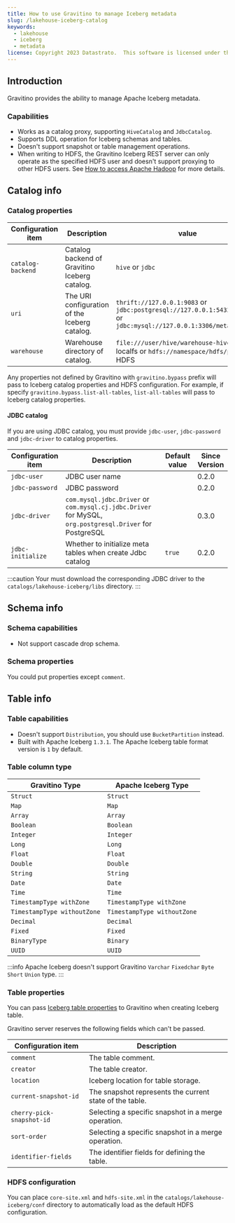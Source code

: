 ```yaml
---
title: How to use Gravitino to manage Iceberg metadata
slug: /lakehouse-iceberg-catalog
keywords:
  - lakehouse
  - iceberg
  - metadata
license: Copyright 2023 Datastrato.  This software is licensed under the Apache License version 2.
---
```


## Introduction

Gravitino provides the ability to manage Apache Iceberg metadata.

### Capabilities

- Works as a catalog proxy, supporting `HiveCatalog` and `JdbcCatalog`.
- Supports DDL operation for Iceberg schemas and tables.
- Doesn't support snapshot or table management operations.
- When writing to HDFS, the Gravitino Iceberg REST server can only operate as the specified HDFS user and
  doesn't support proxying to other HDFS users. See [How to access Apache Hadoop](gravitino-server-config) for more details.


## Catalog info

### Catalog properties

| Configuration item | Description                                   | value                                                                                                                 | Since Version |
|--------------------|-----------------------------------------------|-----------------------------------------------------------------------------------------------------------------------|---------------|
| `catalog-backend`  | Catalog backend of Gravitino Iceberg catalog. | `hive` or `jdbc`                                                                                                      | 0.2.0         |
| `uri`              | The URI configuration of the Iceberg catalog. | `thrift://127.0.0.1:9083` or `jdbc:postgresql://127.0.0.1:5432/db_name` or `jdbc:mysql://127.0.0.1:3306/metastore_db` | 0.2.0         |
| `warehouse`        | Warehouse directory of catalog.               | `file:///user/hive/warehouse-hive/` for localfs or `hdfs://namespace/hdfs/path` for HDFS                              | 0.2.0         |

Any properties not defined by Gravitino with `gravitino.bypass` prefix will pass to Iceberg catalog properties and HDFS configuration. For example, if specify `gravitino.bypass.list-all-tables`, `list-all-tables` will pass to Iceberg catalog properties.

#### JDBC catalog

If you are using JDBC catalog, you must provide `jdbc-user`, `jdbc-password` and `jdbc-driver` to catalog properties.

| Configuration item | Description                                                                                             | Default value | Since Version |
|--------------------|---------------------------------------------------------------------------------------------------------|---------------|---------------|
| `jdbc-user`        | JDBC user name                                                                                          | ` `           | 0.2.0         |
| `jdbc-password`    | JDBC password                                                                                           | ` `           | 0.2.0         |
| `jdbc-driver`      | `com.mysql.jdbc.Driver` or `com.mysql.cj.jdbc.Driver` for MySQL, `org.postgresql.Driver` for PostgreSQL | ` `           | 0.3.0         |
| `jdbc-initialize`  | Whether to initialize meta tables when create Jdbc catalog                                              | `true`        | 0.2.0         |

:::caution
Your must download the corresponding JDBC driver to the `catalogs/lakehouse-iceberg/libs` directory.
:::

## Schema info

### Schema capabilities

- Not support cascade drop schema.

### Schema properties

You could put properties except `comment`.

## Table info

### Table capabilities

- Doesn't support `Distribution`, you should use `BucketPartition` instead.
- Built with Apache Iceberg `1.3.1`. The Apache Iceberg table format version is `1` by default.

### Table column type 

| Gravitino Type              | Apache Iceberg Type         |
|-----------------------------|-----------------------------|
| `Struct`                    | `Struct`                    |
| `Map`                       | `Map`                       |
| `Array`                     | `Array`                     |
| `Boolean`                   | `Boolean`                   |
| `Integer`                   | `Integer`                   |
| `Long`                      | `Long`                      |
| `Float`                     | `Float`                     |
| `Double`                    | `Double`                    |
| `String`                    | `String`                    |
| `Date`                      | `Date`                      |
| `Time`                      | `Time`                      |
| `TimestampType withZone`    | `TimestampType withZone`    |
| `TimestampType withoutZone` | `TimestampType withoutZone` |
| `Decimal`                   | `Decimal`                   |
| `Fixed`                     | `Fixed`                     |
| `BinaryType`                | `Binary`                    |
| `UUID`                      | `UUID`                      |

:::info
Apache Iceberg doesn't support Gravitino `Varchar` `Fixedchar` `Byte` `Short` `Union` type.
:::


### Table properties

You can pass [Iceberg table properties](https://iceberg.apache.org/docs/1.3.1/configuration/) to Gravitino when creating Iceberg table.

Gravitino server reserves the following fields which can't be passed.

| Configuration item        | Description                                             |
|---------------------------|---------------------------------------------------------|
| `comment`                 | The table comment.                                      |
| `creator`                 | The table creator.                                      |
| `location`                | Iceberg location for table storage.                     |
| `current-snapshot-id`     | The snapshot represents the current state of the table. |
| `cherry-pick-snapshot-id` | Selecting a specific snapshot in a merge operation.     |
| `sort-order`              | Selecting a specific snapshot in a merge operation.     |
| `identifier-fields`       | The identifier fields for defining the table.           |

### HDFS configuration

You can place `core-site.xml` and `hdfs-site.xml` in the `catalogs/lakehouse-iceberg/conf` directory to automatically load as the default HDFS configuration.
